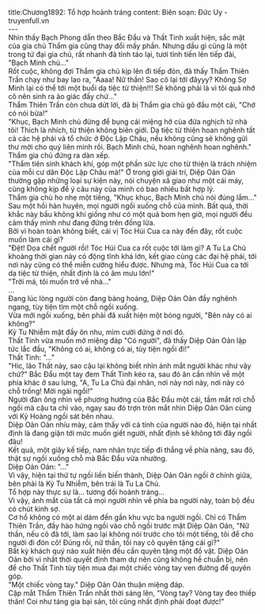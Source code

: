title:Chương1892: Tổ hợp hoành tráng
content:
Biên soạn: Đức Uy - truyenfull.vn<br>---<br>Nhìn thấy Bạch Phong dẫn theo Bắc Đẩu và Thất Tinh xuất hiện, sắc mặt của gia chủ Thẩm gia cũng thay đổi mấy phần. Nhưng dầu gì cũng là một trong tứ đại gia chủ, rất nhanh đã tỉnh táo lại, tươi tỉnh tiến lên tiếp đãi, "Bạch Minh chủ..."<br>Rốt cuộc, không đợi Thẩm gia chủ kịp lên đi tiếp đón, đã thấy Thẩm Thiên Trần chạy như bay lao ra, "Aaaa! Nữ thần! Sao cô lại tới đâyyy? Không Sợ Minh lại có thể tới một buổi dạ tiệc từ thiện!!! Sẽ không phải là vì tôi quá nhớ cô nên sinh ra ảo giác đấy chứ…"<br>Thẩm Thiên Trần còn chưa dứt lời, đã bị Thẩm gia chủ gõ đầu một cái, "Chớ có nói bừa!"<br>"Khục, Bạch Minh chủ đừng để bụng cái miệng hở của đứa nghịch tử nhà tôi! Thích là nhích, từ thiện không biên giới. Dạ tiệc từ thiện hoan nghênh tất cả các hệ phái và tổ chức ở Độc Lập Châu, nếu không cũng sẽ không gửi thư mời cho quý liên minh rồi. Bạch Minh chủ, hoan nghênh hoan nghênh." Thẩm gia chủ đứng ra dàn xếp.<br>"Thẩm tiên sinh khách khí, góp một phần sức lực cho từ thiện là trách nhiệm của mỗi cư dân Độc Lập Châu mà!" Ở trong giới giải trí, Diệp Oản Oản thường gặp những loại sự kiện này, nói chuyện xã giao như một cái máy, cũng không kịp để ý câu này của mình có bao nhiêu bất hợp lý.<br>Thẩm gia chủ ho nhẹ một tiếng, "Khục khục, Bạch Minh chủ nói đúng lắm..."<br>Sau một hồi hàn huyên, mọi người ngồi xuống chỗ của mình. Bất quá, thời khắc này bầu không khí giống như có một quả bom hẹn giờ, mọi người đều cảm thấy mình như đang đứng trên đống lửa.<br>Bởi vì hoàn toàn không biết, cái vị Tóc Húi Cua ca này đến đây, rốt cuộc muốn làm cái gì?<br>"Đệt! Dọa chết người rồi! Tóc Húi Cua ca rốt cuộc tới làm gì? A Tu La Chủ khoảng thời gian này có động tĩnh khá lớn, kết giao cùng các đại hệ phái, tới nơi này cũng có thể miễn cưỡng hiểu được. Nhưng mà, Tóc Húi Cua ca tới dạ tiệc từ thiện, nhất định là có âm mưu lớn!"<br>"Trời má, tôi muốn trở về nhà..."<br>...<br>Đang lúc lòng người còn đang bàng hoàng, Diệp Oản Oản đầy nghênh ngang, tùy tiện tìm một chỗ ngồi xuống.<br>Vừa mới ngồi xuống, bên phải đã xuất hiện một bóng người, "Bên này có ai không?"<br>Kỷ Tu Nhiễm mặt đầy ôn nhu, mỉm cười đứng ở nơi đó.<br>Thất Tinh vừa muốn mở miệng đáp "Có người", đã thấy Diệp Oản Oản lập tức lắc đầu, "Không có ai, không có ai, tùy tiện ngồi đi!"<br>Thất Tinh: "..."<br>"Hic, lão Thất này, sao cậu lại không biết nhìn ánh mắt người khác như vậy chứ?" Bắc Đẩu một tay đem Thất Tinh kéo ra, sau đó ân cần nhìn về một phía khác ở sau lưng, "A, Tu La Chủ đại nhân, nơi này nơi này, nơi này có chỗ trống! Mời ngài ngồi!"<br>Người đàn ông nhìn về phương hướng của Bắc Đẩu một cái, tầm mắt rơi chỗ ngồi mà cậu ta chỉ vào, ngay sau đó trợn tròn mắt nhìn Diệp Oản Oản cùng với Kỷ Hoàng ngồi sát bên nhau.<br>Diệp Oản Oản nhíu mày, cảm thấy với cá tính của người nào đó, hiện tại nhất định là đang giận tới mức muốn giết người, nhất định sẽ không tới đây ngồi đâu!<br>Kết quả, một giây kế tiếp, nam nhân trực tiếp đi thẳng về phía nàng, sau đó, thật sự ngồi xuống chỗ mà Bắc Đẩu vừa nhường.<br>Diệp Oản Oản: "..."<br>Vì vậy, hiện tại thứ tự ngồi liền biến thành, Diệp Oản Oản ngồi ở chính giữa, bên phải là Kỷ Tu Nhiễm, bên trái là Tu La Chủ.<br>Tổ hợp này thực sự là… tương đối hoành tráng…<br>Vì vậy, ánh mắt của tất cả mọi người nhìn về phía ba người này, toàn bộ đều có chút kinh sợ.<br>Cơ hồ không có một ai dám đến gần khu vực ba người ngồi. Chỉ có Thẩm Thiên Trần, đầy hào hứng ngồi vào chỗ ngồi trước mặt Diệp Oản Oản, "Nữ thần, nếu cô đã tới, làm sao lại không nói trước cho tôi một tiếng, tôi để cho người đi đón cô! Đúng rồi, nữ thần, tối nay cô quyên tặng cái gì?"<br>Bất kỳ khách quý nào xuất hiện đều cần quyên tặng một đồ vật. Diệp Oản Oản bởi vì nhất thời quyết định tham dự nên cũng không hề chuẩn bị, nên để cho Thất Tinh tùy tiện mua đại một chiếc vòng tay ven đường để quyên góp.<br>"Một chiếc vòng tay." Diệp Oản Oản thuận miệng đáp.<br>Cặp mắt Thẩm Thiên Trần nhất thời sáng lên, "Vòng tay? Vòng tay đeo thiếp thân! Coi như táng gia bại sản, tôi cũng nhất định phải đoạt được!"